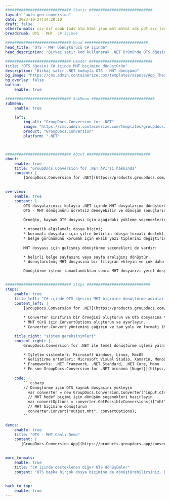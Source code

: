 ```yaml
---
############################# Static ############################
layout: "auto-gen-conversion"
date: 2023-10-27T14:20:10
draft: false
otherformats: csv dif epub fods htm html json mht mhtml ods pdf sxc tex tsv xlam xls xlsb xlsm xlsx xlt xltm xltx xml xps
breadcrumb: OTS - MHT, C# içinde

############################# Head ############################
head_title: "OTS - MHT Dönüştürücü C# içinde"
head_description: "Birkaç satır kod kullanarak .NET ürününde OTS öğesini MHT ürününe dönüştürün. 160'tan fazla dosya biçimini dönüştürmek için GroupDocs Belge Dönüştürme API'sini kullanın."

############################# Header ############################
title: "OTS öğesini C# içinde MHT biçimine dönüştürün"
description: "Birkaç satır .NET koduyla OTS - MHT dönüşümü"
bg_image: "https://cms.admin.containerize.com/templates/aspose/App_Themes/V3/images/bg/header1.png"
bg_overlay: false
button:
    enable: true

############################# SubMenu ############################
submenu:
    enable: true

    left:
        img_alt: "GroupDocs.Conversion for .NET"
        image: "https://cms.admin.containerize.com/templates/groupdocs/images/product-logos/90x90-noborder/groupdocs-conversion-net.png"
        product: "GroupDocs.Conversion"
        platform: ".NET"



############################# About ############################
about:
    enable: true
    title: "GroupDocs.Conversion for .NET API'si hakkında"
    content: |
        [GroupDocs.Conversion for .NET](https://products.groupdocs.com/conversion/net/) Microsoft Word, Excel, PowerPoint, PDF, Visio ve diğer biçimleri dönüştürmek için kullanılabilir. GroupDocs.Conversion, yüksek performansın gerekli olduğu arka uç ve dahili sistemler için uygun olan bağımsız bir API'dir. Microsoft veya Open Office gibi herhangi bir yazılıma bağlı değildir.
    

overview:
    enable: true
    content: |
        OTS dosyalarınızı kolayca .NET içinde MHT dosyalarına dönüştürün. Windows, Linux, macOS gibi istediğiniz herhangi bir platformda yalnızca birkaç C# kod satırı kullanabilirsiniz.
        OTS - MHT dönüşümünü ücretsiz deneyebilir ve dönüşüm sonuçlarının kalitesini değerlendirebilirsiniz. Basit dosya dönüştürme senaryolarının yanı sıra, kaynak OTS dosyasını yüklemek ve çıktı MHT sonucunu kaydetmek için daha gelişmiş seçenekleri deneyebilirsiniz. 
        
        Örneğin, kaynak OTS dosyası için aşağıdaki yükleme seçeneklerini kullanabilirsiniz:

        * otomatik algılamalı dosya biçimi;
        * korumalı dosyalar için şifre belirtin (dosya formatı destekliyorsa);
        * belge görünümünü korumak için eksik yazı tiplerini değiştirin.
        
        MHT dosyası için gelişmiş dönüştürme seçenekleri de vardır:

        * belirli belge sayfasını veya sayfa aralığını dönüştür;
        * dönüştürülmüş MHT dosyasına bir filigran ekleyin ve çok daha fazlası.

        Dönüştürme işlemi tamamlandıktan sonra MHT dosyanızı yerel dosya yoluna veya FTP, Amazon S3, Google Drive, Dropbox vb. gibi herhangi bir üçüncü taraf depolama alanına kaydedebilirsiniz. Lütfen unutmayın - OTS öğesini {{ biçimine dönüştürmek için TO}} MS Office, Open Office, Adobe Acrobat Reader vb. gibi ek yazılımların yüklenmesine gerek yoktur.


############################# Steps ############################
steps:
    enable: true
    title_left: "C# içinde OTS öğesini MHT biçimine dönüştürme adımları"
    content_left: |
        [GroupDocs.Conversion for .NET](https://products.groupdocs.com/conversion/net/), geliştiricilerin bir OTS dosyasını birkaç satır kodla MHT dosyasına dönüştürmesini kolaylaştırır.
        
        * Converter sınıfının bir örneğini oluşturun ve OTS dosyasına tam yolu sağlayın
        * MHT türü için ConvertOptions oluşturun ve ayarlayın.
        * Converter.Convert yöntemini çağırın ve tam yolu ve formatı (MHT) parametre olarak iletin

    title_right: "sistem gereksinimleri"
    content_right: |
        GroupDocs.Conversion for .NET ile temel dönüştürme işlemi yalnızca birkaç basit adımda yapılabilir. API'lerimiz tüm büyük platformlarda ve işletim sistemlerinde desteklenir. Aşağıdaki kodu çalıştırmadan önce, sisteminizde aşağıdaki ön koşulların kurulu olduğundan emin olun.

        * İşletim sistemleri: Microsoft Windows, Linux, MacOS
        * Geliştirme ortamları: Microsoft Visual Studio, Xamarin, MonoDevelop
        * Frameworks: .NET Framework, .NET Standard, .NET Core, Mono
        * En son GroupDocs.Conversion for .NET ürününü [Nuget}](https://www.nuget.org/packages/groupdocs.conversion) adresinden edinin
         
    code: |
        ```csharp    
        // Dönüştürme için OTS kaynak dosyasını yükleyin
          var converter = new GroupDocs.Conversion.Converter("input.ots");
          // MHT hedef biçimi için dönüşüm seçenekleri hazırlayın
          var convertOptions = converter.GetPossibleConversions()["mht"].ConvertOptions;
          // MHT biçimine dönüştürün
          converter.Convert("output.mht", convertOptions);
        ```

demos:
    enable: true
    title: "OTS - MHT Canlı Demo"
    content: |
       [GroupDocs.Conversion App](https://products.groupdocs.app/conversion/family) web sitesini ziyaret ederek OTS öğesini MHT öğesine dönüştürün. Çevrimiçi demo aşağıdaki avantajlara sahiptir
          

more_formats:
    enable: true
    title: "C# içinde desteklenen diğer OTS dönüşümler"
    content: "OTS başka birçok dosya biçimine de dönüştürebilirsiniz. Lütfen aşağıdaki listeye bakın."
       
       
back_to_top:
    enable: true
---
```

